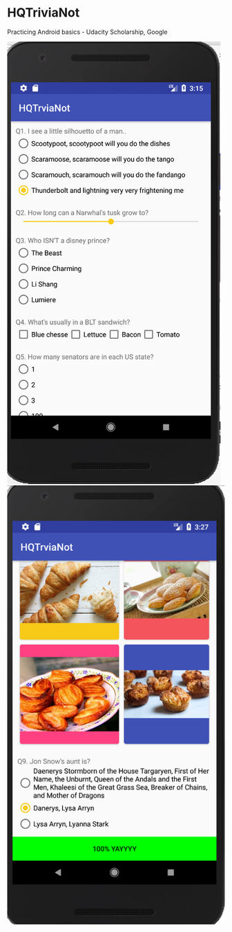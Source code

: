 # HQTriviaNot

Practicing Android basics - Udacity Scholarship, Google

![Sneak peeks](https://github.com/MiraEs/HQTriviaNot/blob/master/p2.png)
![](https://github.com/MiraEs/HQTriviaNot/blob/master/p1.png)

